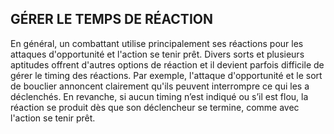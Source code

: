 ## GÉRER LE TEMPS DE RÉACTION

En général, un combattant utilise principalement ses
réactions pour les attaques d'opportunité et l'action se tenir
prêt. Divers sorts et plusieurs aptitudes offrent d'autres
options de réaction et il devient parfois difficile de gérer le
timing des réactions. Par exemple, l'attaque d'opportunité
et le sort de bouclier annoncent clairement qu'ils peuvent
interrompre ce qui les a déclenchés. En revanche, si aucun
timing n’est indiqué ou s’il est flou, la réaction se produit
dès que son déclencheur se termine, comme avec l'action se
tenir prêt.
